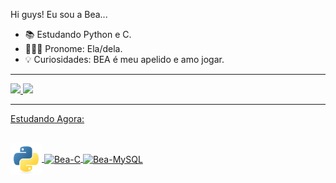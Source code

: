 Hi guys! Eu sou a Bea...

- 📚 Estudando Python e C.
- 👩🏻‍💼 Pronome: Ela/dela.
- 💡 Curiosidades: BEA é meu apelido e amo jogar.

<div>
  <a href="https://github.com/beatrizmenezes1">
  <hr>
  <img height="180em" src="https://github-readme-stats.vercel.app/api?username=beatrizmenezes1&show_icons=true&theme=radical&include_all_commits=true&count_private=true"/>    
  <img height="180em" src="https://github-readme-stats.vercel.app/api/top-langs/?username=beatrizmenezes1&layout=compact&langs_count=7&theme=radical"/>
</div>
  
  <hr>

  Estudando Agora: 
<div style="display: inline_block"><br>
  <img align="center" alt="Bea-Python" height="50" width="50" src="https://raw.githubusercontent.com/devicons/devicon/master/icons/python/python-original.svg">
  <img align="center" alt="Bea-C" height="50" width="50" src="https://img.icons8.com/color/48/000000/c-programming.png">
  <img align="center" alt="Bea-MySQL" height="70" width="70" src="https://img.icons8.com/color/48/000000/mysql-logo.png"/>
</div>




